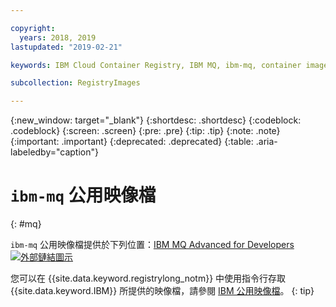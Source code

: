 ```yaml
---

copyright:
  years: 2018, 2019
lastupdated: "2019-02-21"

keywords: IBM Cloud Container Registry, IBM MQ, ibm-mq, container image, public image

subcollection: RegistryImages

---
```


{:new_window: target="_blank"}
{:shortdesc: .shortdesc}
{:codeblock: .codeblock}
{:screen: .screen}
{:pre: .pre}
{:tip: .tip}
{:note: .note}
{:important: .important}
{:deprecated: .deprecated}
{:table: .aria-labeledby="caption"}

# `ibm-mq` 公用映像檔
{: #mq}

`ibm-mq` 公用映像檔提供於下列位置：[IBM MQ Advanced for Developers ![外部鏈結圖示](../../../icons/launch-glyph.svg "外部鏈結圖示")](https://hub.docker.com/r/ibmcom/mq/)

您可以在 {{site.data.keyword.registrylong_notm}} 中使用指令行存取 {{site.data.keyword.IBM}} 所提供的映像檔，請參閱 [IBM 公用映像檔](/docs/services/Registry?topic=registry-public_images#public_images)。
{: tip}

